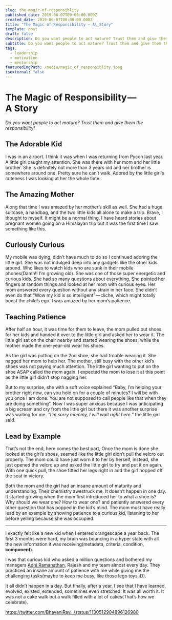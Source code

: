```yaml
---
slug: the-magic-of-responsiblity
published_date: 2019-06-07T00:00:00.000Z
created_date: 2019-06-07T00:00:00.000Z
title: "The Magic of Responsibility — A\_Story"
template: post
draft: false
description: Do you want people to act mature? Trust them and give them the responsibility!
subtitle: Do you want people to act mature? Trust them and give them the responsibility!
tags:
  - leadership
  - motivation
  - mentorship
featuredImgPath: /media/magic_of_responsiblity.jpeg
isexternal: false
---
```

# The Magic of Responsibility — A Story

 _Do you want people to act mature? Trust them and give them the responsibility!_

## The Adorable Kid

I was in an airport. I think it was when I was returning from Pycon last year. A little girl caught my attention. She was there with her mom and her little brother. She is definitely not more than 3 years old and her brother is somewhere around one. Pretty sure he can’t walk. Adored by the little girl's cuteness I was looking at her the whole time.

## The Amazing Mother

Along that time I was amazed by her mother’s skill as well. She had a huge suitcase, a handbag, and the two little kids all alone to make a trip. Brave, I thought to myself. It might be a normal thing, I have heard stories about pregnant women going on a Himalayan trip but it was the first time I saw something like this.

## Curiously Curious

My mobile was dying, didn’t have much to do so I continued adoring the little girl. She was not indulged deep into any gadgets like the other kids around. Who likes to watch kids who are sunk in their mobile phones(Damn!! I'm growing old). She was one of those super energetic and curious kids. She had so many questions about everything. She pointed her fingers at random things and looked at her mom with curious eyes. Her mom answered every question without any strain in her face. She didn’t even do that “Wow my kid is so intelligent” — cliche, which might totally boost the child’s ego. I was amazed by her mom’s patience.

## Teaching Patience

After half an hour, it was time for them to leave, the mom pulled out shoes for her kids and handed it over to the little girl and asked her to wear it. The little girl sat on the chair nearby and started wearing the shoes, while the mother made the one-year-old wear his shoes. 

As the girl was putting on the 2nd shoe, she had trouble wearing it. She nagged her mom to help her. The mother, still busy with the other kid’s shoes was not paying much attention. The little girl wanting to put on the shoe ASAP called the mom again. I expected the mom to lose it at this point as the little girl didn’t stop nagging her. 

But to my surprise, she with a soft voice explained “Baby, I’m helping your brother right now, can you hold on for a couple of minutes? I will be with you once I am done. You are not supposed to call people like that when they are doing something”. Now I was super anxious because I was anticipating a big scream and cry from the little girl but there it was another surprise was waiting for me. _“I’m sorry mommy, I will wait right here.”_ the little girl said. 

## Lead by Example

That’s not the end, here comes the best part, Once the mom is done she looked at the girl’s shoes, seemed like the little girl didn’t pull the velcro out properly. The mom could have just worn it to her by herself, instead, she just opened the velcro up and asked the little girl to try and put it on again. With one quick pull, the shoe fitted her legs right in and the girl hopped off the seat in victory. 

Both the mom and the girl had an insane amount of maturity and understanding. Their chemistry awestruck me. It doesn’t happen in one day. It started growing when the mom first introduced her to what a shoe is? Why should we wear one? How to wear one? and patiently answered every other question that has popped in the kid’s mind. The mom must have really lead by an example by showing patience to a curious kid, listening to her before yelling because she was occupied.
___ 

I exactly felt like a new kid when I entered orangescape a year back. The first 3 months were hard, my brain was bouncing in a hyper state with all the new information it was receiving(metadata, criteria, condition, **component**). 

I was that curious kid who asked a million questions and bothered my managers [Adhi Ramanathan](https://medium.com/u/2b5225e69d25), Rajesh and my team almost every day. They practiced an insane amount of patience with me while giving me the challenging tasks(maybe to keep me busy, like those lego toys :D). 

It all didn’t happen in a day. But finally, after a year, I see that I have learned, evolved, existed, extended, sometimes even stretched. It was all worth it. It was not a cake walk but a walk filled with a lot of cakes(That’s how we celebrate).

https://twitter.com/BhavaniRavi_/status/1130512904896126980
